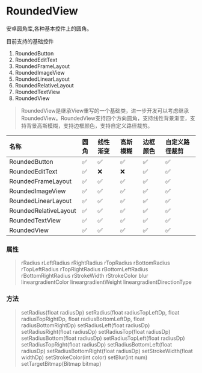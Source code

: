# RoundedView
安卓圆角库,各种基本控件上的圆角。

目前支持的基础控件
 1. RoundedButton
 2. RoundedEditText
 3. RoundedFrameLayout
 4. RoundedImageView
 5. RoundedLinearLayout
 6. RoundedRelativeLayout
 7. RoundedTextView
 8. RoundedView
 
 > RoundedView是继承View重写的一个基础类，进一步开发可以考虑继承RoundedView。RoundedView支持四个方向圆角，支持线性背景渐变，支持背景高斯模糊，支持边框颜色，支持自定义路径裁剪。
 
 
| 名称 | 圆角 | 线性渐变 | 高斯模糊 | 边框颜色 | 自定义路径裁剪 |
| :-----| :-----| :-----| :-----| :-----| :-----| 
| RoundedButton | ✅ | ✅ | ✅ | ✅ | ✅ |
|RoundedEditText| ✅ | ❌ | ❌ | ✅ | ✅ |
|RoundedFrameLayout| ✅ | ✅ | ✅ | ✅ | ✅ |
|RoundedImageView| ✅ | ✅ | ✅ | ✅ | ✅ |
|RoundedLinearLayout| ✅ | ✅ | ✅ | ✅ | ✅ |
|RoundedRelativeLayout| ✅ | ✅ | ✅ | ✅ | ✅ |
|RoundedTextView| ✅ | ✅ | ✅ | ✅ | ✅ |
|RoundedView| ✅ | ✅ | ✅ | ✅ | ✅ |

### 属性
> rRadius
> rLeftRadius
> rRightRadius
> rTopRadius
> rBottomRadius
> rTopLeftRadius
> rTopRightRadius
> rBottomLeftRadius
> rBottomRightRadius
> rStrokeWidth
> rStrokeColor
> blur
> lineargradientColor
> lineargradientWeight
> lineargradientDirectionType

### 方法
> setRadius(float radiusDp)
> setRadius(float radiusTopLeftDp, float radiusTopRightDp, float radiusBottomLeftDp, float radiusBottomRightDp)
> setRadiusLeft(float radiusDp)
> setRadiusRight(float radiusDp)
> setRadiusTop(float radiusDp)
> setRadiusBottom(float radiusDp)
> setRadiusTopLeft(float radiusDp)
> setRadiusTopRight(float radiusDp)
> setRadiusBottomLeft(float radiusDp)
> setRadiusBottomRight(float radiusDp)
> setStrokeWidth(float widthDp)
> setStrokeColor(int color)
> setBlur(int num)
> setTargetBitmap(Bitmap bitmap)
